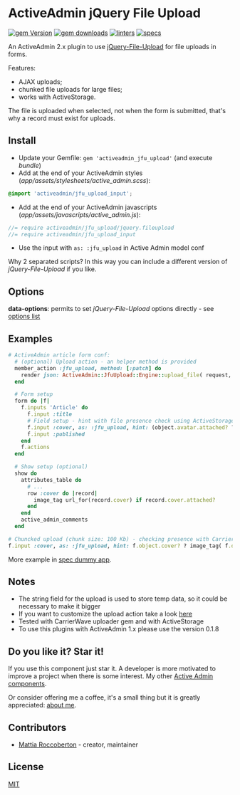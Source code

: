 # ActiveAdmin jQuery File Upload
[![gem Version](https://badge.fury.io/rb/activeadmin_jfu_upload.svg)](https://badge.fury.io/rb/activeadmin_jfu_upload) [![gem downloads](https://badgen.net/rubygems/dt/activeadmin_jfu_upload)](https://rubygems.org/gems/activeadmin_jfu_upload) [![linters](https://github.com/blocknotes/activeadmin_jfu_upload/actions/workflows/linters.yml/badge.svg)](https://github.com/blocknotes/activeadmin_jfu_upload/actions/workflows/linters.yml) [![specs](https://github.com/blocknotes/activeadmin_jfu_upload/actions/workflows/specs.yml/badge.svg)](https://github.com/blocknotes/activeadmin_jfu_upload/actions/workflows/specs.yml)

An ActiveAdmin 2.x plugin to use [jQuery-File-Upload](https://github.com/blueimp/jQuery-File-Upload) for file uploads in forms.

Features:
- AJAX uploads;
- chunked file uploads for large files;
- works with ActiveStorage.

The file is uploaded when selected, not when the form is submitted, that's why a record must exist for uploads.

## Install

- Update your Gemfile: `gem 'activeadmin_jfu_upload'` (and execute *bundle*)
- Add at the end of your ActiveAdmin styles (_app/assets/stylesheets/active_admin.scss_):
```css
@import 'activeadmin/jfu_upload_input';
```
- Add at the end of your ActiveAdmin javascripts (_app/assets/javascripts/active_admin.js_):
```js
//= require activeadmin/jfu_upload/jquery.fileupload
//= require activeadmin/jfu_upload_input
```
- Use the input with `as: :jfu_upload` in Active Admin model conf

Why 2 separated scripts? In this way you can include a different version of *jQuery-File-Upload* if you like.

## Options

**data-options**: permits to set *jQuery-File-Upload* options directly - see [options list](https://github.com/blueimp/jQuery-File-Upload/wiki/Options)

## Examples

```ruby
# ActiveAdmin article form conf:
  # (optional) Upload action - an helper method is provided
  member_action :jfu_upload, method: [:patch] do
    render json: ActiveAdmin::JfuUpload::Engine::upload_file( request, params[:article][:cover], resource, :cover )
  end

  # Form setup
  form do |f|
    f.inputs 'Article' do
      f.input :title
      # Field setup - hint with file presence check using ActiveStorage
      f.input :cover, as: :jfu_upload, hint: (object.avatar.attached? ? "Current: #{object.avatar.filename}" : nil) unless object.new_record?
      f.input :published
    end
    f.actions
  end

  # Show setup (optional)
  show do
    attributes_table do
      # ...
      row :cover do |record|
        image_tag url_for(record.cover) if record.cover.attached?
      end
    end
    active_admin_comments
  end
```

```ruby
# Chuncked upload (chunk size: 100 Kb) - checking presence with CarrierWave
f.input :cover, as: :jfu_upload, hint: f.object.cover? ? image_tag( f.object.cover.url ) : '', input_html: { data: { url: jfu_upload_admin_article_path( resource.id ), options: { maxChunkSize: 100000 } } } unless f.object.new_record?
```

More example in [spec dummy app](spec/dummy/app/admin).

## Notes

- The string field for the upload is used to store temp data, so it could be necessary to make it bigger
- If you want to customize the upload action take a look [here](lib/activeadmin/jfu_upload/engine.rb)
- Tested with CarrierWave uploader gem and with ActiveStorage
- To use this plugins with ActiveAdmin 1.x please use the version 0.1.8

## Do you like it? Star it!

If you use this component just star it. A developer is more motivated to improve a project when there is some interest. My other [Active Admin components](https://github.com/blocknotes?utf8=✓&tab=repositories&q=activeadmin&type=source).

Or consider offering me a coffee, it's a small thing but it is greatly appreciated: [about me](https://www.blocknot.es/about-me).

## Contributors

- [Mattia Roccoberton](http://blocknot.es) - creator, maintainer

## License

[MIT](LICENSE.txt)
